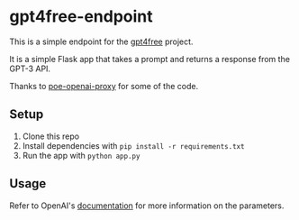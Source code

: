 # gpt4free-endpoint

This is a simple endpoint for the [gpt4free](https://github.com/xtekky/gpt4free) project.

It is a simple Flask app that takes a prompt and returns a response from the GPT-3 API.

Thanks to [poe-openai-proxy](https://github.com/juzeon/poe-openai-proxy) for some of the code.

## Setup

1. Clone this repo
2. Install dependencies with `pip install -r requirements.txt`
3. Run the app with `python app.py`

## Usage

Refer to OpenAI's [documentation](https://beta.openai.com/docs/api-reference/create-completion) for more information on the parameters.
